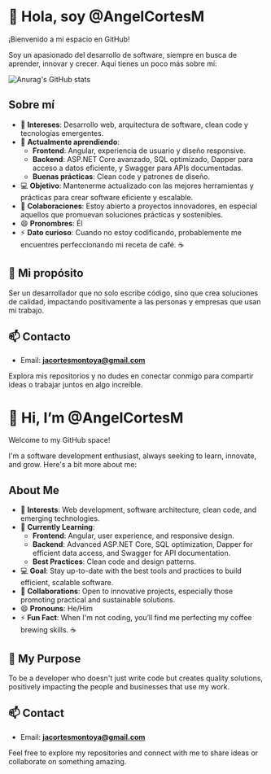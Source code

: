 # 👋 Hola, soy @AngelCortesM  

¡Bienvenido a mi espacio en GitHub!  

Soy un apasionado del desarrollo de software, siempre en busca de aprender, innovar y crecer. Aquí tienes un poco más sobre mí:  

![Anurag's GitHub stats](https://github-readme-stats.vercel.app/api?username=AngelCortesM&show_icons=true&theme=transparent)

## Sobre mí  
- 👀 **Intereses**: Desarrollo web, arquitectura de software, clean code y tecnologías emergentes.  
- 🌱 **Actualmente aprendiendo**:  
  - **Frontend**: Angular, experiencia de usuario y diseño responsive.  
  - **Backend**: ASP.NET Core avanzado, SQL optimizado, Dapper para acceso a datos eficiente, y Swagger para APIs documentadas.  
  - **Buenas prácticas**: Clean code y patrones de diseño.  
- 💻 **Objetivo**: Mantenerme actualizado con las mejores herramientas y prácticas para crear software eficiente y escalable.  
- 💞️ **Colaboraciones**: Estoy abierto a proyectos innovadores, en especial aquellos que promuevan soluciones prácticas y sostenibles.  
- 😄 **Pronombres**: Él  
- ⚡ **Dato curioso**: Cuando no estoy codificando, probablemente me encuentres perfeccionando mi receta de café. ☕  

## 🚀 Mi propósito  
Ser un desarrollador que no solo escribe código, sino que crea soluciones de calidad, impactando positivamente a las personas y empresas que usan mi trabajo.  

## 📫 Contacto  

- Email: **jacortesmontoya@gmail.com**  

Explora mis repositorios y no dudes en conectar conmigo para compartir ideas o trabajar juntos en algo increíble.  


# 👋 Hi, I’m @AngelCortesM  

Welcome to my GitHub space!  

I'm a software development enthusiast, always seeking to learn, innovate, and grow. Here's a bit more about me:  

## About Me  
- 👀 **Interests**: Web development, software architecture, clean code, and emerging technologies.  
- 🌱 **Currently Learning**:  
  - **Frontend**: Angular, user experience, and responsive design.  
  - **Backend**: Advanced ASP.NET Core, SQL optimization, Dapper for efficient data access, and Swagger for API documentation.  
  - **Best Practices**: Clean code and design patterns.  
- 💻 **Goal**: Stay up-to-date with the best tools and practices to build efficient, scalable software.  
- 💞️ **Collaborations**: Open to innovative projects, especially those promoting practical and sustainable solutions.  
- 😄 **Pronouns**: He/Him  
- ⚡ **Fun Fact**: When I'm not coding, you’ll find me perfecting my coffee brewing skills. ☕  

## 🚀 My Purpose  
To be a developer who doesn't just write code but creates quality solutions, positively impacting the people and businesses that use my work.  

## 📫 Contact  

- Email: **jacortesmontoya@gmail.com**  

Feel free to explore my repositories and connect with me to share ideas or collaborate on something amazing.  

